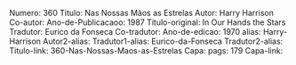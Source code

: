 Numero: 360
Titulo: Nas Nossas Mãos as Estrelas
Autor: Harry Harrison
Co-autor: 
Ano-de-Publicacaoo: 1987
Titulo-original: In Our Hands the Stars
Tradutor: Eurico da Fonseca
Co-tradutor: 
Ano-de-edicao: 1970
alias: Harry-Harrison
Autor2-alias: 
Tradutor1-alias: Eurico-da-Fonseca
Tradutor2-alias: 
Titulo-link: 360-Nas-Nossas-Maos-as-Estrelas
Capa: 
pags: 179
Capa-link: